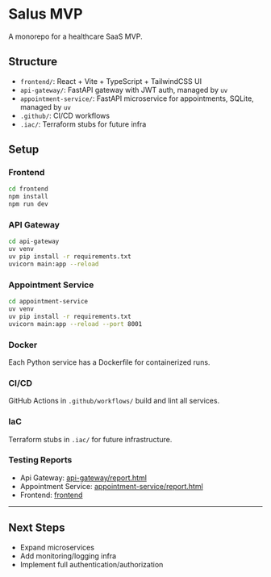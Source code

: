 # Salus MVP

A monorepo for a healthcare SaaS MVP.

## Structure

- `frontend/`: React + Vite + TypeScript + TailwindCSS UI
- `api-gateway/`: FastAPI gateway with JWT auth, managed by `uv`
- `appointment-service/`: FastAPI microservice for appointments, SQLite, managed by `uv`
- `.github/`: CI/CD workflows
- `.iac/`: Terraform stubs for future infra

## Setup

### Frontend

```bash
cd frontend
npm install
npm run dev
```

### API Gateway

```bash
cd api-gateway
uv venv
uv pip install -r requirements.txt
uvicorn main:app --reload
```

### Appointment Service

```bash
cd appointment-service
uv venv
uv pip install -r requirements.txt
uvicorn main:app --reload --port 8001
```

### Docker

Each Python service has a Dockerfile for containerized runs.

### CI/CD

GitHub Actions in `.github/workflows/` build and lint all services.

### IaC

Terraform stubs in `.iac/` for future infrastructure.

### Testing Reports

- Api Gateway: [api-gateway/report.html](https://devops-2025i.github.io/salus-healthcare/api-gateway/report.html)
- Appointment Service: [appointment-service/report.html](https://devops-2025i.github.io/salus-healthcare/appointment-service/report.html)
- Frontend: [frontend](https://devops-2025i.github.io/salus-healthcare/frontend)

---

## Next Steps

- Expand microservices
- Add monitoring/logging infra
- Implement full authentication/authorization